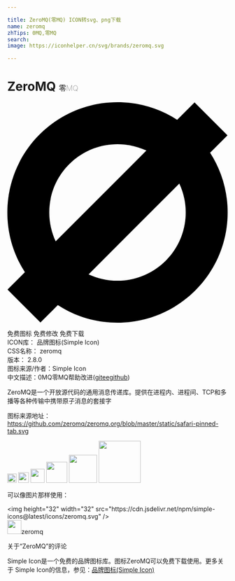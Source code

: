 ```yaml
---

title: ZeroMQ(零MQ) ICON转svg、png下载
name: zeromq
zhTips: 0MQ,零MQ
search: 
image: https://iconhelper.cn/svg/brands/zeromq.svg

---
```


# ZeroMQ  <small style="font-size: 60%;font-weight: 100">零MQ</small>

<div id="svg" class="svg-wrap">
<svg role="img" viewBox="0 0 24 24" xmlns="http://www.w3.org/2000/svg"><title>ZeroMQ icon</title><path d="M22.088,5.499l1.894-1.894l-3.587-3.587l-1.894,1.894C16.627,0.702,14.396,0,12,0C5.373,0,0,5.373,0,12c0,2.396,0.702,4.627,1.912,6.501l-1.894,1.894l3.587,3.587l1.894-1.894C7.373,23.298,9.604,24,12,24c6.627,0,12-5.373,12-12C24,9.604,23.298,7.373,22.088,5.499z M4.569,12c0-4.104,3.327-7.431,7.431-7.431c1.125,0,2.191,0.25,3.146,0.698l-9.88,9.88C4.819,14.191,4.569,13.125,4.569,12z M12,19.431c-1.125,0-2.191-0.25-3.146-0.698l9.88-9.88c0.447,0.956,0.698,2.022,0.698,3.146C19.431,16.104,16.104,19.431,12,19.431z"/></svg>
</div>
<detail full-name='zeromq'></detail>

<div class="detail-page">
<p>
<span><span class="badge-success badge">免费图标</span> <span class="badge-success badge">免费修改</span>  <span class="badge-success badge">免费下载</span> </span>
<br/>
<span>
ICON库：
<span class="badge-secondary badge">品牌图标(Simple Icon)</span> 
</span>
<br/>
<span>
CSS名称：
<span class="badge-secondary badge">zeromq</span> 
</span>

<br/>
<span>
版本：
<span class="badge-secondary badge">2.8.0</span> 
</span>
<br/>
<span>图标来源/作者：<span class="badge-light badge">Simple Icon</span></span> 
<br/>
<span class="zh-detail">中文描述：<span class="badge-primary badge">0MQ</span><span class="badge-primary badge">零MQ</span><span class="help-link"><span>帮助改进</span>(<a href="https://gitee.com/liuwave/icon-helper/edit/master/json/brands/zeromq.json" target="_blank" rel="noopener noreferrer">gitee</a><a href="https://github.com/liuwave/icon-helper/edit/master/json/brands/zeromq.json" target="_blank" rel="noopener noreferrer">github</a></span>)</span><br/>
</p>
</div><div class="description description alert alert-light"><p>ZeroMQ是一个开放源代码的通用消息传递库。提供在进程内、进程间、TCP和多播等各种传输中携带原子消息的套接字</p><p>图标来源地址：<a href="https://github.com/zeromq/zeromq.org/blob/master/static/safari-pinned-tab.svg" target="_blank" rel="noopener noreferrer">https://github.com/zeromq/zeromq.org/blob/master/static/safari-pinned-tab.svg</a></p></div>
<div class="alert alert-dark">
<img height="21" width="21" src="https://cdn.jsdelivr.net/npm/simple-icons@latest/icons/zeromq.svg" />
<img height="24" width="24" src="https://cdn.jsdelivr.net/npm/simple-icons@latest/icons/zeromq.svg" />
<img height="32" width="32" src="https://cdn.jsdelivr.net/npm/simple-icons@latest/icons/zeromq.svg" />
<img height="48" width="48" src="https://cdn.jsdelivr.net/npm/simple-icons@latest/icons/zeromq.svg" />
<img height="64" width="64" src="https://cdn.jsdelivr.net/npm/simple-icons@latest/icons/zeromq.svg" />
<img height="96" width="96" src="https://cdn.jsdelivr.net/npm/simple-icons@latest/icons/zeromq.svg" />

</div>
<div>
  <p>可以像图片那样使用：    
  </p>
  <div class="alert alert-primary" style="font-size: 14px">
    &lt;img height="32" width="32" src="https://cdn.jsdelivr.net/npm/simple-icons@latest/icons/zeromq.svg" /&gt;
    <copy-btn content='<img height="32" width="32" src="https://cdn.jsdelivr.net/npm/simple-icons@latest/icons/zeromq.svg" />'></copy-btn>
  </div>
  <div class="alert alert-secondary">
    <img height="32" width="32" src="https://cdn.jsdelivr.net/npm/simple-icons@latest/icons/zeromq.svg" />zeromq
    <copy-btn content="zeromq" btn-title="复制图标名称"></copy-btn>
  </div>
</div>

<Vssue title="关于“ZeroMQ”的评论" >关于“ZeroMQ”的评论</Vssue>


<div><p>Simple Icon是一个免费的品牌图标库。图标ZeroMQ可以免费下载使用。更多关于  Simple Icon的信息，参见：<a target="_blank" href="https://iconhelper.cn/brands.html">品牌图标(Simple Icon)</a>
</p></div>
